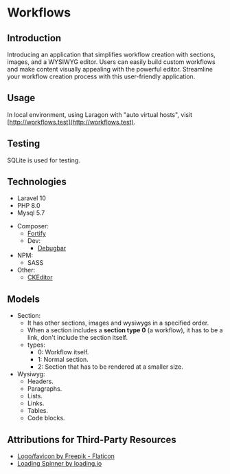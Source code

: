 # Workflows

## Introduction
Introducing an application that simplifies workflow creation with sections, images, and a WYSIWYG editor. Users can easily build custom workflows and make content visually appealing with the powerful editor. Streamline your workflow creation process with this user-friendly application.

## Usage
In local environment, using Laragon with "auto virtual hosts", visit [http://workflows.test](http://workflows.test).

## Testing
SQLite is used for testing.

## Technologies
- Laravel 10
- PHP 8.0
- Mysql 5.7
<!-- - jQuery
- Bootstrap -->
- Composer:
    - [Fortify](https://laravel.com/docs/10.x/fortify)
    - Dev:
        - [Debugbar](https://github.com/barryvdh/laravel-debugbar)
- NPM:
    - SASS
- Other:
    - [CKEditor](https://ckeditor.com/)

## Models
- Section:
    - It has other sections, images and wysiwygs in a specified order.
    - When a section includes a **section type 0** (a workflow), it has to be a link, don't include the section itself.
    - types:
        - 0: Workflow itself.
        - 1: Normal section.
        - 2: Section that has to be rendered at a smaller size.
- Wysiwyg:
    - Headers.
    - Paragraphs.
    - Lists.
    - Links.
    - Tables.
    - Code blocks.

## Attributions for Third-Party Resources
- [Logo/favicon by Freepik - Flaticon](https://www.flaticon.com/free-icons/wind)
- [Loading Spinner by loading.io](https://loading.io/)